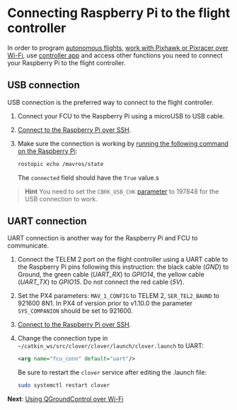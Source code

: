 # Connecting Raspberry Pi to the flight controller

In order to program [autonomous flights](simple_offboard.md), [work with Pixhawk or Pixracer over Wi-Fi](gcs_bridge.md), use [controller app](rc.md) and access other functions you need to connect your Raspberry Pi to the flight controller.

## USB connection

USB connection is the preferred way to connect to the flight controller.

1. Connect your FCU to the Raspberry Pi using a microUSB to USB cable.
2. [Connect to the Raspberry Pi over SSH](ssh.md).
3. Make sure the connection is working by [running the following command on the Raspberry Pi](ssh.md):

    ```bash
    rostopic echo /mavros/state
    ```

    The `connected` field should have the `True` value.s

> **Hint** You need to set the `CBRK_USB_CHK` [parameter](parameters.md) to 197848 for the USB connection to work.

## UART connection

<!-- TODO: Connection scheme -->

UART connection is another way for the Raspberry Pi and FCU to communicate.

1. Connect the TELEM 2 port on the flight controller using a UART cable to the Raspberry Pi pins following this instruction: the black cable (*GND*) to Ground, the green cable (*UART_RX*) to *GPIO14*, the yellow cable (*UART_TX*) to *GPIO15*. Do not connect the red cable (*5V*).
2. Set the PX4 parameters: `MAV_1_CONFIG` to TELEM 2, `SER_TEL2_BAUND` to 921600 8N1. In PX4 of version prior to v1.10.0 the parameter `SYS_COMPANION` should be set to 921600.
3. [Connect to the Raspberry Pi over SSH](ssh.md).
4. Change the connection type in `~/catkin_ws/src/clover/clover/launch/clover.launch` to UART:

    ```xml
    <arg name="fcu_conn" default="uart"/>
    ```

    Be sure to restart the `clover` service after editing the .launch file:

    ```bash
    sudo systemctl restart clover
    ```

**Next**: [Using QGroundControl over Wi-Fi](gcs_bridge.md)
